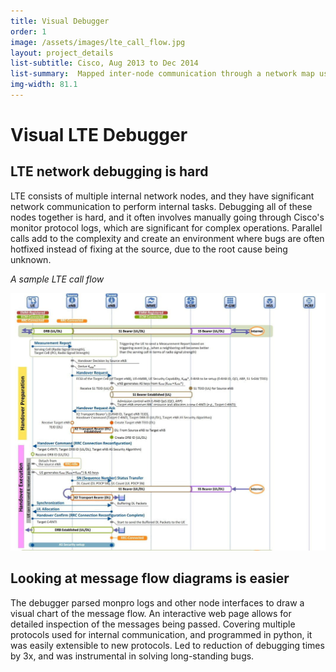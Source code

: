 ```yaml
---
title: Visual Debugger
order: 1
image: /assets/images/lte_call_flow.jpg
layout: project_details
list-subtitle: Cisco, Aug 2013 to Dec 2014
list-summary:  Mapped inter-node communication through a network map using Cisco's monitor protocol.
img-width: 81.1
---
```


# Visual LTE Debugger

## LTE network debugging is hard

LTE consists of multiple internal network nodes, and they have significant network communication to perform internal tasks. Debugging all of these nodes together is hard, and it often involves manually going through Cisco's monitor protocol logs, which are significant for complex operations. Parallel calls add to the complexity and create an environment where bugs are often hotfixed instead of fixing at the source, due to the root cause being unknown.

*A sample LTE call flow*

![lte-call-flow](/assets/images/lte_call_flow.jpg)

## Looking at message flow diagrams is easier

The debugger parsed monpro logs and other node interfaces to draw a visual chart of the message flow. An interactive web page allows for detailed inspection of the messages being passed. Covering multiple protocols used for internal communication, and programmed in python, it was easily extensible to new protocols. Led to reduction of debugging times by 3x, and was instrumental in solving long-standing bugs.

